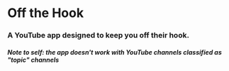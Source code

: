 # Off the Hook
### A YouTube app designed to keep you off their hook. 

##### Note to self: the app doesn't work with YouTube channels classified as "topic" channels